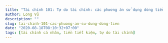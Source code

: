 ```yaml
---
title: "Tài chính 101: Tự do tài chính: các phương án sử dụng dòng tiền"
author: Long Vũ
description: ""
slug: tai-chinh-101-cac-phuong-an-su-dung-dong-tien
date: "2020-08-18T08:10:32+07:00"
tags: [tài chính cá nhân, tiền tiết kiệm, tự do tài chính]
---
```


